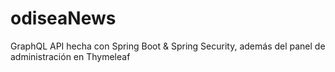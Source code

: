 # odiseaNews
GraphQL API hecha con Spring Boot &amp; Spring Security, además del panel de administración en Thymeleaf
